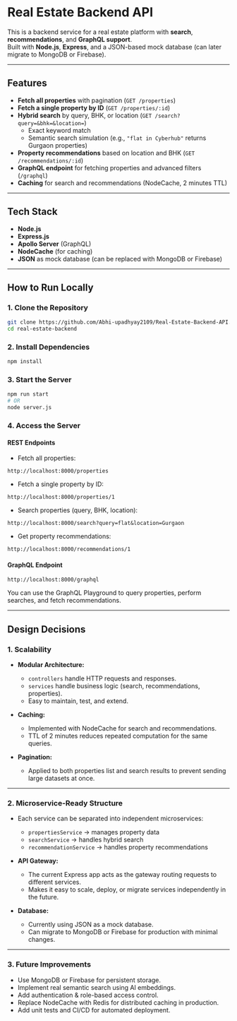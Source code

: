 
# Real Estate Backend API

This is a backend service for a real estate platform with **search**, **recommendations**, and **GraphQL support**.  
Built with **Node.js**, **Express**, and a JSON-based mock database (can later migrate to MongoDB or Firebase).

---

## Features

- **Fetch all properties** with pagination (`GET /properties`)  
- **Fetch a single property by ID** (`GET /properties/:id`)  
- **Hybrid search** by query, BHK, or location (`GET /search?query=&bhk=&location=`)  
  - Exact keyword match  
  - Semantic search simulation (e.g., `"flat in Cyberhub"` returns Gurgaon properties)  
- **Property recommendations** based on location and BHK (`GET /recommendations/:id`)  
- **GraphQL endpoint** for fetching properties and advanced filters (`/graphql`)  
- **Caching** for search and recommendations (NodeCache, 2 minutes TTL)

---

## Tech Stack

- **Node.js**  
- **Express.js**  
- **Apollo Server** (GraphQL)  
- **NodeCache** (for caching)  
- **JSON** as mock database (can be replaced with MongoDB or Firebase)

---

## How to Run Locally

### 1. Clone the Repository
```bash
git clone https://github.com/Abhi-upadhyay2109/Real-Estate-Backend-API.git
cd real-estate-backend
```

### 2. Install Dependencies
```bash
npm install
```

### 3. Start the Server
```bash
npm run start
# OR
node server.js
```

### 4. Access the Server

#### REST Endpoints
- Fetch all properties:  
```
http://localhost:8000/properties
```
- Fetch a single property by ID:  
```
http://localhost:8000/properties/1
```
- Search properties (query, BHK, location):  
```
http://localhost:8000/search?query=flat&location=Gurgaon
```
- Get property recommendations:  
```
http://localhost:8000/recommendations/1
```

#### GraphQL Endpoint
```
http://localhost:8000/graphql
```
You can use the GraphQL Playground to query properties, perform searches, and fetch recommendations.

---

## Design Decisions

### 1. Scalability

- **Modular Architecture:**  
  - `controllers` handle HTTP requests and responses.  
  - `services` handle business logic (search, recommendations, properties).  
  - Easy to maintain, test, and extend.

- **Caching:**  
  - Implemented with NodeCache for search and recommendations.  
  - TTL of 2 minutes reduces repeated computation for the same queries.

- **Pagination:**  
  - Applied to both properties list and search results to prevent sending large datasets at once.

---

### 2. Microservice-Ready Structure

- Each service can be separated into independent microservices:  
  - `propertiesService` → manages property data  
  - `searchService` → handles hybrid search  
  - `recommendationService` → handles property recommendations

- **API Gateway:**  
  - The current Express app acts as the gateway routing requests to different services.  
  - Makes it easy to scale, deploy, or migrate services independently in the future.

- **Database:**  
  - Currently using JSON as a mock database.  
  - Can migrate to MongoDB or Firebase for production with minimal changes.

---

### 3. Future Improvements

- Use MongoDB or Firebase for persistent storage.  
- Implement real semantic search using AI embeddings.  
- Add authentication & role-based access control.  
- Replace NodeCache with Redis for distributed caching in production.  
- Add unit tests and CI/CD for automated deployment.

